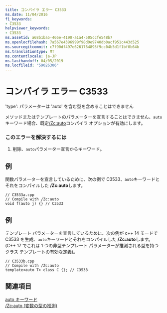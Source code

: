 ```yaml
---
title: コンパイラ エラー C3533
ms.date: 11/04/2016
f1_keywords:
- C3533
helpviewer_keywords:
- C3533
ms.assetid: a68b1ba5-466e-4190-a1a4-505ccfe548b7
ms.openlocfilehash: 7a567e4396999f98d9e9740db0acf951c443d525
ms.sourcegitcommit: c7f90df497e6261764893f9cc04b5d1f1bf0b64b
ms.translationtype: MT
ms.contentlocale: ja-JP
ms.lasthandoff: 04/05/2019
ms.locfileid: "59026306"
---
```

# <a name="compiler-error-c3533"></a>コンパイラ エラー C3533

'type': パラメーターは 'auto' を含む型を含めることはできません

メソッドまたはテンプレートのパラメーターを宣言することはできません、`auto`キーワード場合、既定[/Zc:auto](../../build/reference/zc-auto-deduce-variable-type.md)コンパイラ オプションが有効にします。

### <a name="to-correct-this-error"></a>このエラーを解決するには

1. 削除、`auto`パラメーター宣言からキーワード。

## <a name="example"></a>例

関数パラメーターを宣言しているために、次の例で C3533、`auto`キーワードとそれをコンパイルした **/Zc:auto**します。

```
// C3533a.cpp
// Compile with /Zc:auto
void f(auto j) {} // C3533
```

## <a name="example"></a>例

テンプレート パラメーターを宣言しているために、次の例が c++ 14 モードで C3533 を生成、`auto`キーワードとそれをコンパイルした **/Zc:auto**します。(C++ 17 でこれは 1 つの非型テンプレート パラメーターが推測される型を持つクラス テンプレートの有効な定義)。

```
// C3533b.cpp
// Compile with /Zc:auto
template<auto T> class C {}; // C3533
```

## <a name="see-also"></a>関連項目

[auto キーワード](../../cpp/auto-keyword.md)<br/>
[/Zc:auto (変数の型の推測)](../../build/reference/zc-auto-deduce-variable-type.md)
